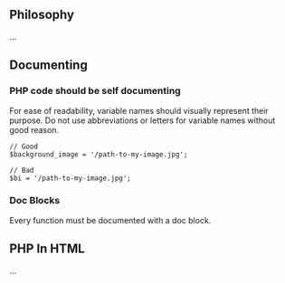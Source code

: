 ## Philosophy
...

## Documenting

### PHP code should be self documenting

For ease of readability, variable names should visually represent their purpose. Do not use abbreviations or letters for variable names without good reason.

```
// Good
$background_image = '/path-to-my-image.jpg';

// Bad
$bi = '/path-to-my-image.jpg';
```

### Doc Blocks

Every function must be documented with a doc block.

## PHP In HTML
...
